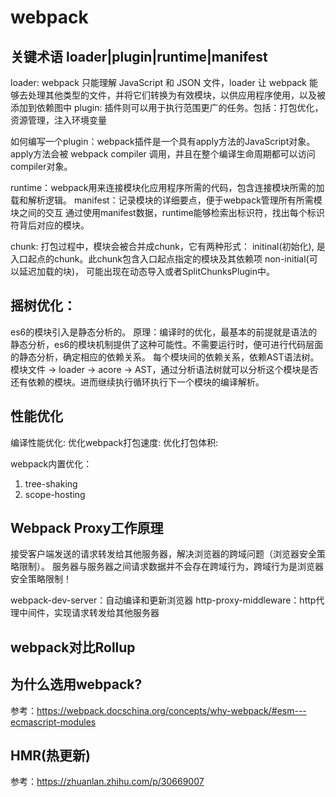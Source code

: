 # webpack

## 关键术语 loader|plugin|runtime|manifest
loader: webpack 只能理解 JavaScript 和 JSON 文件，loader 让 webpack 能够去处理其他类型的文件，并将它们转换为有效模块，以供应用程序使用，以及被添加到依赖图中
plugin: 插件则可以用于执行范围更广的任务。包括：打包优化，资源管理，注入环境变量

如何编写一个plugin：webpack插件是一个具有apply方法的JavaScript对象。apply方法会被 webpack compiler 调用，并且在整个编译生命周期都可以访问compiler对象。

runtime：webpack用来连接模块化应用程序所需的代码，包含连接模块所需的加载和解析逻辑。
manifest：记录模块的详细要点，便于webpack管理所有所需模块之间的交互
通过使用manifest数据，runtime能够检索出标识符，找出每个标识符背后对应的模块。

chunk: 打包过程中，模块会被合并成chunk，它有两种形式：
initinal(初始化), 是入口起点的chunk。此chunk包含入口起点指定的模块及其依赖项
non-initial(可以延迟加载的块)， 可能出现在动态导入或者SplitChunksPlugin中。


## 摇树优化：
  es6的模块引入是静态分析的。
  原理：编译时的优化，最基本的前提就是语法的静态分析，es6的模块机制提供了这种可能性。不需要运行时，便可进行代码层面的静态分析，确定相应的依赖关系。
每个模块间的依赖关系，依赖AST语法树。
模块文件 -> loader -> acore -> AST，通过分析语法树就可以分析这个模块是否还有依赖的模块。进而继续执行循环执行下一个模块的编译解析。

##  性能优化
  编译性能优化:
  优化webpack打包速度:
  优化打包体积:

  webpack内置优化：
  1. tree-shaking
  2. scope-hosting
   
## Webpack Proxy工作原理
  接受客户端发送的请求转发给其他服务器，解决浏览器的跨域问题（浏览器安全策略限制）。
  服务器与服务器之间请求数据并不会存在跨域行为，跨域行为是浏览器安全策略限制！

  webpack-dev-server：自动编译和更新浏览器
  http-proxy-middleware：http代理中间件，实现请求转发给其他服务器

## webpack对比Rollup

## 为什么选用webpack?
参考：https://webpack.docschina.org/concepts/why-webpack/#esm---ecmascript-modules

## HMR(热更新)
参考：https://zhuanlan.zhihu.com/p/30669007


